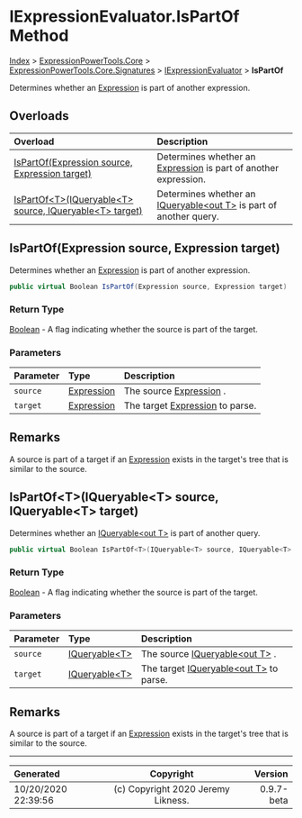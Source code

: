 ﻿# IExpressionEvaluator.IsPartOf Method

[Index](../index.md) > [ExpressionPowerTools.Core](ExpressionPowerTools.Core.a.md) > [ExpressionPowerTools.Core.Signatures](ExpressionPowerTools.Core.Signatures.n.md) > [IExpressionEvaluator](ExpressionPowerTools.Core.Signatures.IExpressionEvaluator.i.md) > **IsPartOf**

Determines whether an [Expression](https://docs.microsoft.com/dotnet/api/system.linq.expressions.expression) is part of another expression.

## Overloads

| Overload | Description |
| :-- | :-- |
| [IsPartOf(Expression source, Expression target)](#ispartofexpression-source-expression-target) | Determines whether an [Expression](https://docs.microsoft.com/dotnet/api/system.linq.expressions.expression) is part of another expression. |
| [IsPartOf&lt;T>(IQueryable&lt;T> source, IQueryable&lt;T> target)](#ispartoftiqueryablet-source-iqueryablet-target) | Determines whether an [IQueryable&lt;out T>](https://docs.microsoft.com/dotnet/api/system.linq.iqueryable-1) is part of another query. |
## IsPartOf(Expression source, Expression target)

Determines whether an [Expression](https://docs.microsoft.com/dotnet/api/system.linq.expressions.expression) is part of another expression.

```csharp
public virtual Boolean IsPartOf(Expression source, Expression target)
```

### Return Type

 [Boolean](https://docs.microsoft.com/dotnet/api/system.boolean)  - A flag indicating whether the source is part of the target.

### Parameters

| Parameter | Type | Description |
| :-- | :-- | :-- |
| `source` | [Expression](https://docs.microsoft.com/dotnet/api/system.linq.expressions.expression) | The source [Expression](https://docs.microsoft.com/dotnet/api/system.linq.expressions.expression) . |
| `target` | [Expression](https://docs.microsoft.com/dotnet/api/system.linq.expressions.expression) | The target [Expression](https://docs.microsoft.com/dotnet/api/system.linq.expressions.expression) to parse. |


## Remarks

A source is part of a target if an [Expression](https://docs.microsoft.com/dotnet/api/system.linq.expressions.expression) exists in the
            target's tree that is similar to the source.

## IsPartOf&lt;T>(IQueryable&lt;T> source, IQueryable&lt;T> target)

Determines whether an [IQueryable&lt;out T>](https://docs.microsoft.com/dotnet/api/system.linq.iqueryable-1) is part of another query.

```csharp
public virtual Boolean IsPartOf<T>(IQueryable<T> source, IQueryable<T> target)
```

### Return Type

 [Boolean](https://docs.microsoft.com/dotnet/api/system.boolean)  - A flag indicating whether the source is part of the target.

### Parameters

| Parameter | Type | Description |
| :-- | :-- | :-- |
| `source` | [IQueryable&lt;T>](https://docs.microsoft.com/dotnet/api/system.linq.iqueryable-1) | The source [IQueryable&lt;out T>](https://docs.microsoft.com/dotnet/api/system.linq.iqueryable-1) . |
| `target` | [IQueryable&lt;T>](https://docs.microsoft.com/dotnet/api/system.linq.iqueryable-1) | The target [IQueryable&lt;out T>](https://docs.microsoft.com/dotnet/api/system.linq.iqueryable-1) to parse. |


## Remarks

A source is part of a target if an [Expression](https://docs.microsoft.com/dotnet/api/system.linq.expressions.expression) exists in the
            target's tree that is similar to the source.


---

| Generated | Copyright | Version |
| :-- | :-: | --: |
| 10/20/2020 22:39:56 | (c) Copyright 2020 Jeremy Likness. | 0.9.7-beta |
